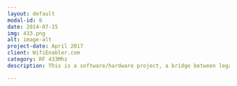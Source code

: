 ```yaml
---
layout: default
modal-id: 6
date: 2014-07-15
img: 433.png
alt: image-alt
project-date: April 2017
client: WifiEnabler.com
category: RF 433Mhz
description: This is a software/hardware project, a bridge between legacy 433Mhz appliances to MQTT and WIFI.

---
```

